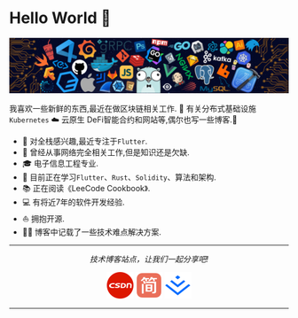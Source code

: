# Hello World 👋

![](https://github.com/casiphia/casiphia/blob/master/icons/header_.png)

我喜欢一些新鲜的东西,最近在做区块链相关工作.
🐳 有关分布式基础设施`Kubernetes`
☁️ 云原生
DeFi智能合约和网站等,偶尔也写一些博客.🌈    

* 🧐   对全栈感兴趣,最近专注于`Flutter`.
* 💼   曾经从事网络完全相关工作,但是知识还是欠缺.
* 🎓   电子信息工程专业.
* 🌱   目前正在学习`Flutter`、`Rust`、`Solidity`、算法和架构.
* 📚   正在阅读《LeeCode Cookbook》.
* 💻   有将近7年的软件开发经验.
* ⛵   拥抱开源.
* ✍🏻   博客中记载了一些技术难点解决方案.
  
<hr>
<p align="center">
  <i>技术博客站点，让我们一起分享吧!</i>

<p align="center">
<a href= "https://blog.csdn.net/a746277441?type=blog"><img src="https://github.com/casiphia/casiphia/blob/main/icons/csdn.png"/></a>
<a href= "https://www.jianshu.com/u/088a5724aa61"><img src="https://github.com/casiphia/casiphia/blob/main/icons/jianshu.png"/></a>
<a href= "https://juejin.cn/user/4266531768776888"><img src="https://github.com/casiphia/casiphia/blob/main/icons/juejin.png"/></a>

</p>

---
